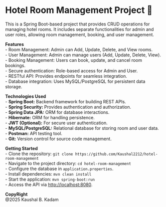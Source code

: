 # Hotel Room Management Project 🏨

<p>
  This is a Spring Boot-based project that provides CRUD operations for managing hotel rooms. It includes separate functionalities for admin and user roles, allowing room management, booking, and user management.
</p>

<p>
  <b>Features</b><br>
  - Room Management: Admin can Add, Update, Delete, and View rooms.<br>
  - User Management: Admin can manage users (Add, Update, Delete, View).<br>
  - Booking Management: Users can book, update, and cancel room bookings.<br>
  - Secure authentication: Role-based access for Admin and User.<br>
  - RESTful API: Provides endpoints for seamless integration.<br>
  - Database integration: Uses MySQL/PostgreSQL for persistent data storage.<br>
</p>

<p>
  <b>Technologies Used</b><br>
  - <b>Spring Boot:</b> Backend framework for building REST APIs.<br>
  - <b>Spring Security:</b> Provides authentication and authorization.<br>
  - <b>Spring Data JPA:</b> ORM for database interactions.<br>
  - <b>Hibernate:</b> ORM for handling persistence.<br>
  - <b>JWT (Optional):</b> For secure user authentication.<br>
  - <b>MySQL/PostgreSQL:</b> Relational database for storing room and user data.<br>
  - <b>Postman:</b> API testing tool.<br>
  - <b>Git:</b> Version control for source code management.<br>
</p>

<p>
  <b>Getting Started</b><br>
  - Clone the repository: <code>git clone https://github.com/Kaushal2212/hotel-room-management</code><br>
  - Navigate to the project directory: <code>cd hotel-room-management</code><br>
  - Configure the database in <code>application.properties</code>.<br>
  - Install dependencies: <code>mvn clean install</code><br>
  - Start the application: <code>mvn spring-boot:run</code><br>
  - Access the API via <a href="http://localhost:8080">http://localhost:8080</a>.<br>
</p>

<p>
  <b>CopyRight</b><br>
  @2025 Kaushal B. Kadam
</p>
